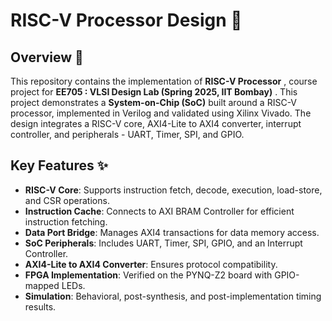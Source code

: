 # RISC-V Processor Design 🚀

## Overview 🌟
This repository contains the implementation of **RISC-V Processor** ,  course project for **EE705 : VLSI Design Lab (Spring 2025, IIT Bombay)** . This project demonstrates a **System-on-Chip (SoC)** built around a RISC-V processor, implemented in Verilog and validated using Xilinx Vivado. The design integrates a RISC-V core, AXI4-Lite to AXI4 converter, interrupt controller, and peripherals - UART, Timer, SPI, and GPIO. 


## Key Features ✨
- **RISC-V Core**: Supports instruction fetch, decode, execution, load-store, and CSR operations. 
- **Instruction Cache**: Connects to AXI BRAM Controller for efficient instruction fetching. 
- **Data Port Bridge**: Manages AXI4 transactions for data memory access. 
- **SoC Peripherals**: Includes UART, Timer, SPI, GPIO, and an Interrupt Controller. 
- **AXI4-Lite to AXI4 Converter**: Ensures protocol compatibility. 
- **FPGA Implementation**: Verified on the PYNQ-Z2 board with GPIO-mapped LEDs. 
- **Simulation**: Behavioral, post-synthesis, and post-implementation timing results. 

